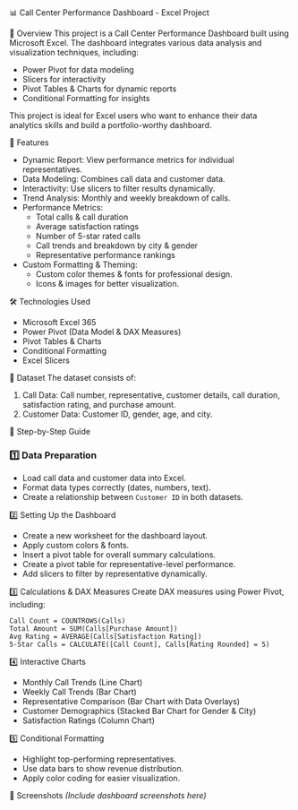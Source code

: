 📊 Call Center Performance Dashboard - Excel Project

📌 Overview
This project is a Call Center Performance Dashboard built using Microsoft Excel. The dashboard integrates various data analysis and visualization techniques, including:
- Power Pivot for data modeling
- Slicers for interactivity
- Pivot Tables & Charts for dynamic reports
- Conditional Formatting for insights

This project is ideal for Excel users who want to enhance their data analytics skills and build a portfolio-worthy dashboard.

🎯 Features
- Dynamic Report: View performance metrics for individual representatives.
- Data Modeling: Combines call data and customer data.
- Interactivity: Use slicers to filter results dynamically.
- Trend Analysis: Monthly and weekly breakdown of calls.
- Performance Metrics:
  - Total calls & call duration
  - Average satisfaction ratings
  - Number of 5-star rated calls
  - Call trends and breakdown by city & gender
  - Representative performance rankings
- Custom Formatting & Theming:
  - Custom color themes & fonts for professional design.
  - Icons & images for better visualization.

🛠️ Technologies Used
- Microsoft Excel 365
- Power Pivot (Data Model & DAX Measures)
- Pivot Tables & Charts
- Conditional Formatting
- Excel Slicers

📂 Dataset
The dataset consists of:
1. Call Data: Call number, representative, customer details, call duration, satisfaction rating, and purchase amount.
2. Customer Data: Customer ID, gender, age, and city.

📌 Step-by-Step Guide
### 1️⃣ Data Preparation
- Load call data and customer data into Excel.
- Format data types correctly (dates, numbers, text).
- Create a relationship between `Customer ID` in both datasets.

2️⃣ Setting Up the Dashboard
- Create a new worksheet for the dashboard layout.
- Apply custom colors & fonts.
- Insert a pivot table for overall summary calculations.
- Create a pivot table for representative-level performance.
- Add slicers to filter by representative dynamically.

3️⃣ Calculations & DAX Measures
Create DAX measures using Power Pivot, including:
```DAX
Call Count = COUNTROWS(Calls)
Total Amount = SUM(Calls[Purchase Amount])
Avg Rating = AVERAGE(Calls[Satisfaction Rating])
5-Star Calls = CALCULATE([Call Count], Calls[Rating Rounded] = 5)
```

4️⃣ Interactive Charts
- Monthly Call Trends (Line Chart)
- Weekly Call Trends (Bar Chart)
- Representative Comparison (Bar Chart with Data Overlays)
- Customer Demographics (Stacked Bar Chart for Gender & City)
- Satisfaction Ratings (Column Chart)

5️⃣ Conditional Formatting
- Highlight top-performing representatives.
- Use data bars to show revenue distribution.
- Apply color coding for easier visualization.

📸 Screenshots
*(Include dashboard screenshots here)*



